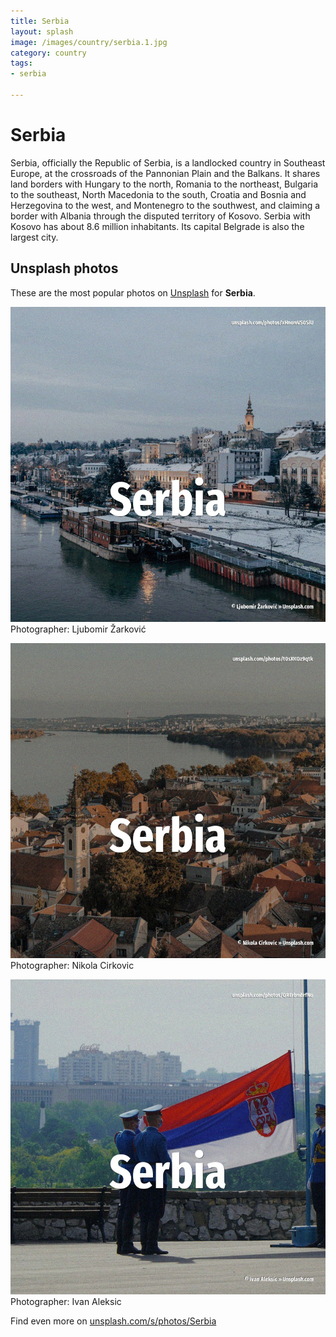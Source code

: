```yaml
---
title: Serbia
layout: splash
image: /images/country/serbia.1.jpg
category: country
tags:
- serbia

---
```

# Serbia

Serbia, officially the Republic of Serbia, is a landlocked country in Southeast Europe, at the 
crossroads of the Pannonian Plain and the Balkans.
It shares land borders with Hungary to the north, Romania to the northeast, Bulgaria to the 
southeast, North Macedonia to the south, Croatia and Bosnia and Herzegovina to the west, and 
Montenegro to the southwest, and claiming a border with Albania through the disputed territory of 
Kosovo.
Serbia with Kosovo has about 8.6 million inhabitants.
Its capital Belgrade is also the largest city.

 
## Unsplash photos
These are the most popular photos on [Unsplash](https://unsplash.com) for **Serbia**.
 
![Serbia](/images/country/serbia.1.jpg)
Photographer:  Ljubomir Žarković
 
![Serbia](/images/country/serbia.2.jpg)
Photographer:  Nikola Cirkovic
 
![Serbia](/images/country/serbia.3.jpg)
Photographer:  Ivan Aleksic
 
Find even more on [unsplash.com/s/photos/Serbia](https://unsplash.com/s/photos/Serbia)
 
